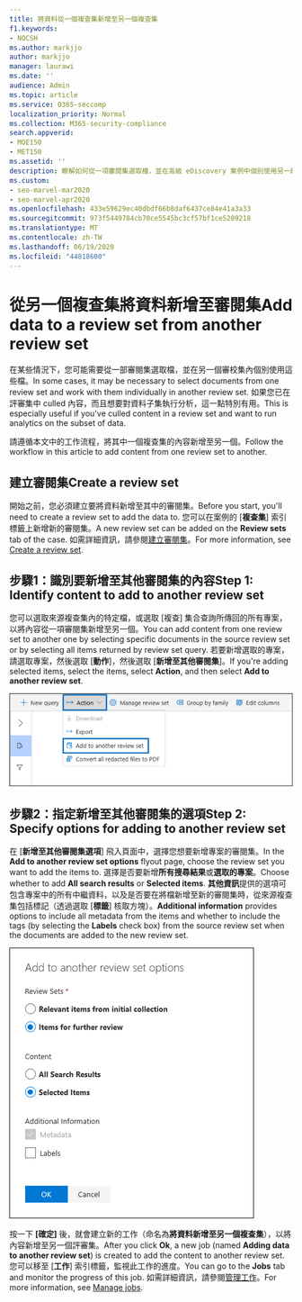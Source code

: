 ```yaml
---
title: 將資料從一個複查集新增至另一個複查集
f1.keywords:
- NOCSH
ms.author: markjjo
author: markjjo
manager: laurawi
ms.date: ''
audience: Admin
ms.topic: article
ms.service: O365-seccomp
localization_priority: Normal
ms.collection: M365-security-compliance
search.appverid:
- MOE150
- MET150
ms.assetid: ''
description: 瞭解如何從一項審閱集選取檔，並在高級 eDiscovery 案例中個別使用另一組檔。
ms.custom:
- seo-marvel-mar2020
- seo-marvel-apr2020
ms.openlocfilehash: 433e59629ec40dbdf66b8daf6437ce84e41a3a33
ms.sourcegitcommit: 973f5449784cb70ce5545bc3cf57bf1ce5209218
ms.translationtype: MT
ms.contentlocale: zh-TW
ms.lasthandoff: 06/19/2020
ms.locfileid: "44818600"
---
```

# <a name="add-data-to-a-review-set-from-another-review-set"></a><span data-ttu-id="eb077-103">從另一個複查集將資料新增至審閱集</span><span class="sxs-lookup"><span data-stu-id="eb077-103">Add data to a review set from another review set</span></span>

<span data-ttu-id="eb077-104">在某些情況下，您可能需要從一部審閱集選取檔，並在另一個審校集內個別使用這些檔。</span><span class="sxs-lookup"><span data-stu-id="eb077-104">In some cases, it may be necessary to select documents from one review set and work with them individually in another review set.</span></span> <span data-ttu-id="eb077-105">如果您已在評審集中 culled 內容，而且想要對資料子集執行分析，這一點特別有用。</span><span class="sxs-lookup"><span data-stu-id="eb077-105">This is especially useful if you've culled content in a review set and want to run analytics on the subset of data.</span></span>

<span data-ttu-id="eb077-106">請遵循本文中的工作流程，將其中一個複查集的內容新增至另一個。</span><span class="sxs-lookup"><span data-stu-id="eb077-106">Follow the workflow in this article to add content from one review set to another.</span></span>

## <a name="create-a-review-set"></a><span data-ttu-id="eb077-107">建立審閱集</span><span class="sxs-lookup"><span data-stu-id="eb077-107">Create a review set</span></span>

<span data-ttu-id="eb077-108">開始之前，您必須建立要將資料新增至其中的審閱集。</span><span class="sxs-lookup"><span data-stu-id="eb077-108">Before you start, you'll need to create a review set to add the data to.</span></span>  <span data-ttu-id="eb077-109">您可以在案例的 [**複查集**] 索引標籤上新增新的審閱集。</span><span class="sxs-lookup"><span data-stu-id="eb077-109">A new review set can be added on the **Review sets** tab of the case.</span></span> <span data-ttu-id="eb077-110">如需詳細資訊，請參閱[建立審閱集](managing-review-sets.md#create-a-review-set)。</span><span class="sxs-lookup"><span data-stu-id="eb077-110">For more information, see [Create a review set](managing-review-sets.md#create-a-review-set).</span></span>

## <a name="step-1-identify-content-to-add-to-another-review-set"></a><span data-ttu-id="eb077-111">步驟1：識別要新增至其他審閱集的內容</span><span class="sxs-lookup"><span data-stu-id="eb077-111">Step 1: Identify content to add to another review set</span></span>

<span data-ttu-id="eb077-112">您可以選取來源複查集內的特定檔，或選取 [複查] 集合查詢所傳回的所有專案，以將內容從一項審閱集新增至另一個。</span><span class="sxs-lookup"><span data-stu-id="eb077-112">You can add content from one review set to another one by selecting specific documents in the source review set or by selecting all items returned by review set query.</span></span> <span data-ttu-id="eb077-113">若要新增選取的專案，請選取專案，然後選取 [**動作**]，然後選取 [**新增至其他審閱集**]。</span><span class="sxs-lookup"><span data-stu-id="eb077-113">If you're adding selected items, select the items, select **Action**, and then select **Add to another review set**.</span></span>

![新增至另一個考核集](../media/64f2a4d4-eba3-4ab3-a3ba-d519feea3142.png)

## <a name="step-2-specify-options-for-adding-to-another-review-set"></a><span data-ttu-id="eb077-115">步驟2：指定新增至其他審閱集的選項</span><span class="sxs-lookup"><span data-stu-id="eb077-115">Step 2: Specify options for adding to another review set</span></span>

<span data-ttu-id="eb077-116">在 [**新增至其他審閱集選項**] 飛入頁面中，選擇您想要新增專案的審閱集。</span><span class="sxs-lookup"><span data-stu-id="eb077-116">In the **Add to another review set options** flyout page, choose the review set you want to add the items to.</span></span> <span data-ttu-id="eb077-117">選擇是否要新增**所有搜尋結果**或**選取的專案**。</span><span class="sxs-lookup"><span data-stu-id="eb077-117">Choose whether to add **All search results** or **Selected items**.</span></span>  <span data-ttu-id="eb077-118">**其他資訊**提供的選項可包含專案中的所有中繼資料，以及是否要在將檔新增至新的審閱集時，從來源複查集包括標記（透過選取 [**標籤**] 核取方塊）。</span><span class="sxs-lookup"><span data-stu-id="eb077-118">**Additional information** provides options to include all metadata from the items and whether to include the tags (by selecting the **Labels** check box) from the source review set when the documents are added to the new review set.</span></span>  

![新增至另一個考核集](../media/6440ee44-68fd-44d7-b43a-3a477345525c.png)

<span data-ttu-id="eb077-120">按一下 **[確定]** 後，就會建立新的工作（命名為**將資料新增至另一個複查集**），以將內容新增至另一個評審集。</span><span class="sxs-lookup"><span data-stu-id="eb077-120">After you click **Ok**, a new job (named **Adding data to another review set**) is created to add the content to another review set.</span></span> <span data-ttu-id="eb077-121">您可以移至 [**工作**] 索引標籤，監視此工作的進度。</span><span class="sxs-lookup"><span data-stu-id="eb077-121">You can go to the **Jobs** tab and monitor the progress of this job.</span></span> <span data-ttu-id="eb077-122">如需詳細資訊，請參閱[管理工作](managing-jobs-ediscovery20.md)。</span><span class="sxs-lookup"><span data-stu-id="eb077-122">For more information, see [Manage jobs](managing-jobs-ediscovery20.md).</span></span>
